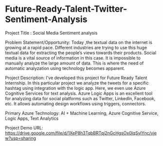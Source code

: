 # Future-Ready-Talent-Twitter-Sentiment-Analysis

Project Title : Social Media Sentiment analysis

Problem Statement/Opportunity: Today ,the textual data on the internet is growing at a rapid pace. Different industries are trying to use this huge textual data for extracting the people’s views towards their products. Social media is a vital source of information in this case. It is impossible to manually analyze the large amount of data. This is where the need of automatic analyzation using technology becomes apparent.

Project Description: I've developed this project for Future Ready Talent Internship. In this particular project we analyze the tweets for a specific hashtag using integration with the logic app. Here, we even use Azure Cognitive Services for text analysis. Azure Logic Apps is an excellent tool for analyzing data for social platforms such as Twitter, LinkedIn, Facebook, etc. It allows automating design workflows using triggers, connectors.


Primary Azure Technology:
AI + Machine Learning, 
 Azure Cognitive Service,
 Logic Apps,
 Text Analytics

Project Demo URL: https://drive.google.com/file/d/1XeP8h3TqbBRTqj2nGcHgsOx0lqSylYnc/view?usp=sharing
